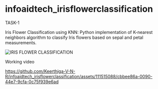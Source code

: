# infoaidtech_irisflowerclassification 
TASK-1

Iris Flower Classification using KNN: Python implementation of K-nearest neighbors algorithm to classify Iris flowers based on sepal and petal measurements.

![IRIS FLOWER CLASSIFICATION](https://github.com/Keerthiga-V-N-R/infoaidtech_irisflowerclassification/assets/111515088/5ead3fad-5a9a-4f3c-a14a-aed276107330)

Working video


https://github.com/Keerthiga-V-N-R/infoaidtech_irisflowerclassification/assets/111515088/cbbee86a-0090-44e7-9cfa-0c75f939e6ad


